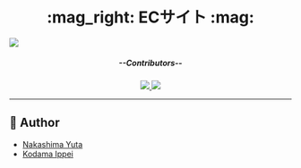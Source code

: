 <h1 align=center>:mag_right: ECサイト :mag:</h1>

<img src="https://www.freebie-ac.jp/sozai/2017_105_net_shopping/img/main.jpg">

<h5 align=center>--Contributors--</h5>
<p align=center>
<a href="https://github.com/nakashi94" align=center>
  <img src="https://avatars.githubusercontent.com/u/87302837?size=75">
</a>
<a href="https://github.com/IPPEI2410" align=center>
  <img src="https://avatars.githubusercontent.com/u/86973345?size=75">
</a>
</p>

***

## :eyes: Author
* <a href="https://github.com/nakashi94">Nakashima Yuta</a>
* <a href="https://github.com/IPPEI2410">Kodama Ippei</a>
